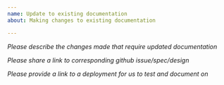```yaml
---
name: Update to existing documentation
about: Making changes to existing documentation

---
```


*Please describe the changes made that require updated documentation*

*Please share a link to corresponding github issue/spec/design*

*Please provide a link to a deployment for us to test and document on*
